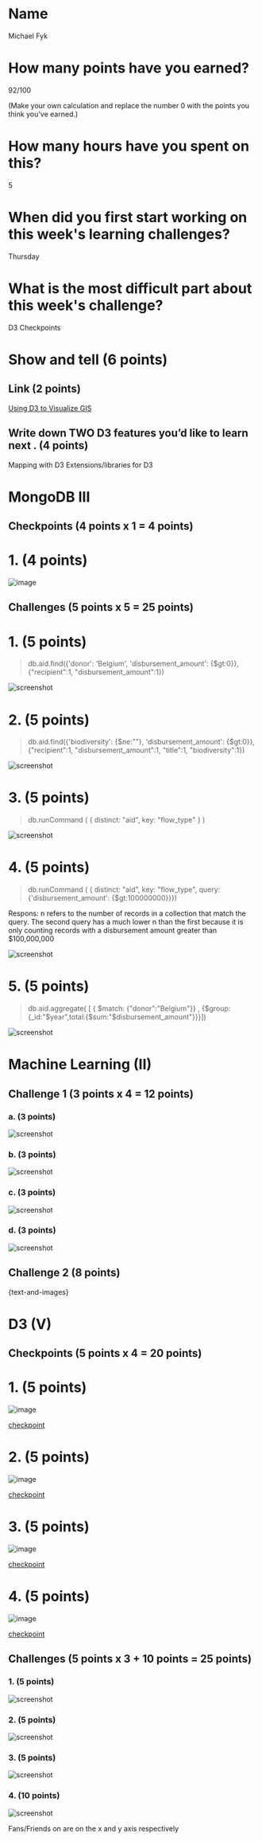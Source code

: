 # Name

Michael Fyk

# How many points have you earned?

92/100

(Make your own calculation and replace the number 0 with the points you think you've earned.)

# How many hours have you spent on this?

5

# When did you first start working on this week's learning challenges?

Thursday

# What is the most difficult part about this week's challenge?

D3 Checkpoints

# Show and tell (6 points)

## Link (2 points)

[Using D3 to Visualize GIS](http://www.smartjava.org/content/using-d3js-visualize-gis)

## Write down TWO D3 features you’d like to learn next . (4 points)

Mapping with D3
Extensions/libraries for D3

# MongoDB III

## Checkpoints (4 points x 1 = 4 points)

# 1. (4 points)

![image](ChMongo.png)

## Challenges (5 points x 5 = 25 points)

# 1. (5 points)

> db.aid.find({'donor': 'Belgium', 'disbursement_amount': {$gt:0}}, {"recipient":1, "disbursement_amount":1})

![screenshot](1CMongo.png)

# 2. (5 points)

> db.aid.find({'biodiversity': {$ne:""}, 'disbursement_amount': {$gt:0}}, {"recipient":1, "disbursement_amount":1, "title":1, "biodiversity":1})

![screenshot](C2Mongo.png)

# 3. (5 points)

> db.runCommand ( { distinct: "aid", key: "flow_type" } )

![screenshot](C3Mongo.png)

# 4. (5 points)

> db.runCommand ( { distinct: "aid", key: "flow_type", query: {'disbursement_amount': {$gt:100000000}}})

Respons: n refers to the number of records in a collection that match the query. The second query has a much lower n than the first because it is only counting records with a disbursement amount greater than $100,000,000

![screenshot](C4Mongo.png)

# 5. (5 points)

> db.aid.aggregate( [ { $match: {"donor":"Belgium"}} , {$group:{_id:"$year",total:{$sum:"$disbursement_amount"}}}])

![screenshot](Ch5Mongo.png)

# Machine Learning (II)

## Challenge 1 (3 points x 4 = 12 points)

### a. (3 points)

![screenshot](Ch1aTableau.png)

### b. (3 points)

![screenshot](Ch2bTableau.png)

### c. (3 points) 

![screenshot](Ch2cTableau.png)

### d. (3 points) 

![screenshot](Ch2dTableau.png)

## Challenge 2 (8 points)

{text-and-images}

# D3 (V)

## Checkpoints (5 points x 4 = 20 points)

# 1. (5 points)

![image](Ch1D3.png)

[checkpoint](Ch1D3.html)

# 2. (5 points)

![image](Ch2D3.png)

[checkpoint](Ch2D3.html)

# 3. (5 points)

![image](Ch3D3.png)

[checkpoint](Ch3D3.html)

# 4. (5 points)

![image](Ch4D3.png)

[checkpoint](Ch4D3.html)

## Challenges 	(5 points x 3 + 10 points = 25 points)

### 1. (5 points)

![screenshot](1CYelp.png)

### 2. (5 points)

![screenshot](2CYelp.png)

### 3. (5 points)

![screenshot](3CYelp.png)

### 4. (10 points)

![screenshot](C4D3.png)

Fans/Friends on are on the x and y axis respectively

